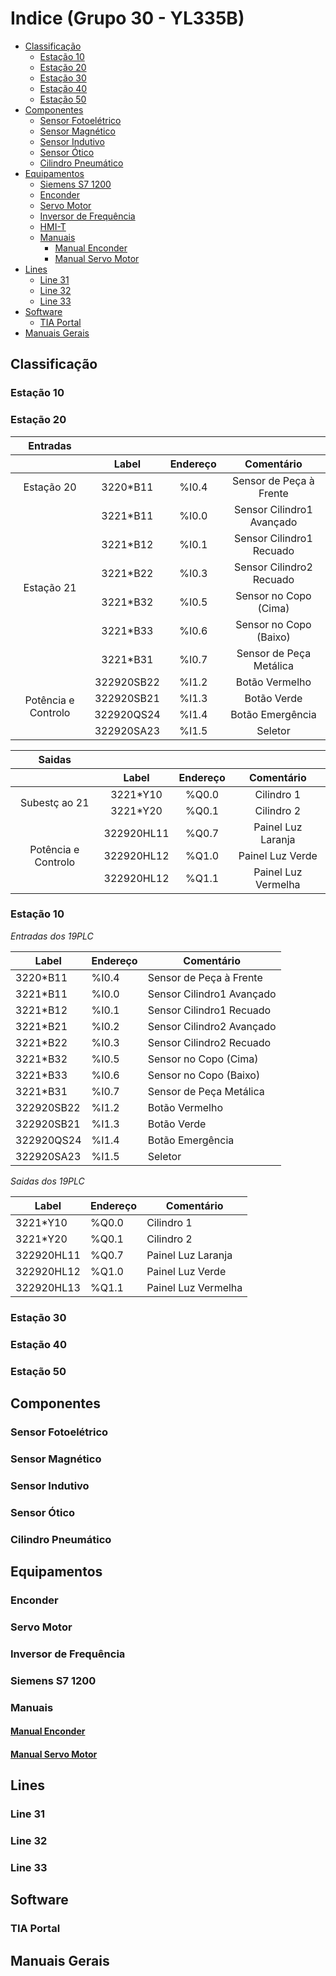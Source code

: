 # Indice (Grupo 30 - YL335B)

- [Classificação](#classificacao)
  - [Estação 10](#estacao-10)
  - [Estação 20](#estacao-20)
  - [Estação 30](#estacao-30) 
  - [Estação 40](#estacao-40)
  - [Estação 50](#estacao-50)
- [Componentes](#componentes)
  - [Sensor Fotoelétrico](#sensor-fotoeletrico)
  - [Sensor Magnético](#sensor-magnetico) 
  - [Sensor Indutivo](#sensor-indutivo) 
  - [Sensor Ótico](#sensor-otico) 
  - [Cilindro Pneumático](#cilindro-pneumatico)
- [Equipamentos](#equipamentos)
  - [Siemens S7 1200](#siemens-s7-1200) 
  - [Enconder](#enconder)
  - [Servo Motor](#servo-motor)
  - [Inversor de Frequência](#inversor-de-frequencia)
  - [HMI-T](#hmi-t)
  - [Manuais](#manuais)
    - [Manual Enconder](#manual-enconder) 
    - [Manual Servo Motor](#manual-servo-motor) 
- [Lines](#lines)
  - [Line 31](#line-31) 
  - [Line 32](#line-32) 
  - [Line 33](#line-33) 
- [Software](#software)
  - [TIA Portal](#tia-portal) 
- [Manuais Gerais](#manuais-gerais)

## Classificação
### Estação 10
### Estação 20

<!--Entradas da Estação 20-->
<div align="center">
<table>
   <head>
      <tr>
         <th align="center">Entradas</th>
      </tr>
   <head>
      <tr>
      <th></th>
         <th align="center">Label</th>
         <th align="center">Endereço</th>
         <th align="center">Comentário</th>
      </tr>
   </thead>
   <tbody>
      <tr>
         <td style="vertical-align : middle;text-align:center;" rowspan="1">Estação 20</td>
         <td align="center">3220*B11</td>
         <td align="center">%I0.4</td>
         <td align="center">Sensor de Peça à Frente</td>
      </tr>
      <tr>
         <td style="vertical-align : middle;text-align:center;" rowspan="6">Estação 21</td>
         <td align="center">3221*B11</td>
         <td align="center">%I0.0</td>
         <td align="center">Sensor Cilindro1 Avançado</td>
      </tr>
      <tr>
         <td align="center">3221*B12</td>
         <td align="center">%I0.1</td>
         <td align="center">Sensor Cilindro1 Recuado</td>
      </tr>
      <tr>
         <td align="center">3221*B22</td>
         <td align="center">%I0.3</td>
         <td align="center">Sensor Cilindro2 Recuado</td>
      </tr>
      <tr>
         <td align="center">3221*B32</td>
         <td align="center">%I0.5</td>
         <td align="center">Sensor no Copo (Cima)</td>
      </tr>
      <tr>
         <td align="center">3221*B33</td>
         <td align="center">%I0.6</td>
         <td align="center">Sensor no Copo (Baixo)</td>
      </tr>
      <tr>
         <td align="center">3221*B31</td>
         <td align="center">%I0.7</td>
         <td align="center">Sensor de Peça Metálica</td>
      </tr>
      <tr>
         <td style="vertical-align : middle;text-align:center;" rowspan="4">Potência e Controlo</td>
         <td align="center">322920SB22</td>
         <td align="center">%I1.2</td>
         <td align="center">Botão Vermelho</td>
      <tr>
         <td align="center">322920SB21</td>
         <td align="center">%I1.3</td>
         <td align="center">Botão Verde</td>
      <tr>
         <td align="center">322920QS24</td>
         <td align="center">%I1.4</td>
         <td align="center">Botão Emergência</td>
      <tr>
         <td align="center">322920SA23</td>
         <td align="center">%I1.5</td>
         <td align="center">Seletor</td>
      </tr>
   </tbody>
</table>
</div>

<!--Saidas da Estação 20-->
<div align="center">
<table>
   <head>
      <tr>
         <th align="center">Saidas</th>
      </tr>
   <head>
      <tr>
      <th></th>
         <th align="center">Label</th>
         <th align="center">Endereço</th>
         <th align="center">Comentário</th>
      </tr>
   </thead>
   <tbody>
      <tr>
         <td style="vertical-align : middle;text-align:center;" rowspan="2">Subestç
         ao 21</td>
         <td align="center">3221*Y10</td>
         <td align="center">%Q0.0</td>
         <td align="center">Cilindro 1</td>
      </tr>
      <tr>
         <td align="center">3221*Y20</td>
         <td align="center">%Q0.1</td>
         <td align="center">Cilindro 2</td>
      </tr>
      <tr>
         <td style="vertical-align : middle;text-align:center;" rowspan="3">Potência e Controlo</td>
         <td align="center">322920HL11</td>
         <td align="center">%Q0.7</td>
         <td align="center">Painel Luz Laranja</td>
      <tr>
         <td align="center">322920HL12</td>
         <td align="center">%Q1.0</td>
         <td align="center">Painel Luz Verde</td>
      <tr>
         <td align="center">322920HL12</td>
         <td align="center">%Q1.1</td>
         <td align="center">Painel Luz Vermelha</td>
   </tbody>
</table>
</div>

### Estação 10

*Entradas dos 19PLC*

|Label |Endereço  | Comentário|
--- | --- | ---
3220*B11|%I0.4|Sensor de Peça à Frente
3221*B11|%I0.0|Sensor Cilindro1 Avançado
3221*B12|%I0.1|Sensor Cilindro1 Recuado
3221*B21|%I0.2|Sensor Cilindro2 Avançado
3221*B22|%I0.3|Sensor Cilindro2 Recuado
3221*B32|%I0.5|Sensor no Copo (Cima)
3221*B33|%I0.6|Sensor no Copo (Baixo)
3221*B31|%I0.7|Sensor de Peça Metálica
322920SB22|%I1.2|Botão Vermelho
322920SB21|%I1.3|Botão Verde
322920QS24|%I1.4|Botão Emergência
322920SA23|%I1.5|Seletor

*Saidas dos 19PLC*

|Label |Endereço  | Comentário|
--- | --- | ---
3221*Y10|%Q0.0|Cilindro 1
3221*Y20|%Q0.1|Cilindro 2
322920HL11|%Q0.7|Painel Luz Laranja
322920HL12|%Q1.0|Painel Luz Verde
322920HL13|%Q1.1|Painel Luz Vermelha



### Estação 30
### Estação 40
### Estação 50

## Componentes
### Sensor Fotoelétrico
### Sensor Magnético
### Sensor Indutivo
### Sensor Ótico
### Cilindro Pneumático

## Equipamentos
### Enconder
### Servo Motor
### Inversor de Frequência
### Siemens S7 1200
### Manuais
#### [Manual Enconder](./manuais/manual_enconder.md)
#### [Manual Servo Motor](./manuais/manual_servo.md)
## Lines
### Line 31
### Line 32
### Line 33

## Software
### TIA Portal

## Manuais Gerais